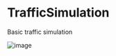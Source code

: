 # TrafficSimulation
Basic traffic simulation


![image](https://user-images.githubusercontent.com/113550815/190244693-eb3eb7ea-6c8c-41d5-a05c-6083e73bed35.png)
